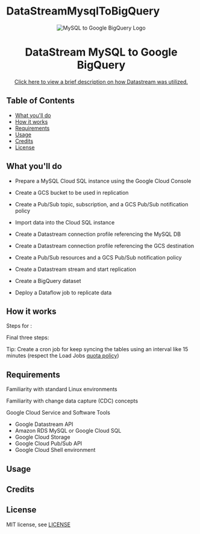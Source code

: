 # DataStreamMysqlToBigQuery
<p align="center"><img src="https://i.imgur.com/ty3nHnj.png" alt="MySQL to Google BigQuery Logo" /></p>

<h1 align="center">DataStream MySQL to Google BigQuery</h1>

<p align="center"><a href="https://drive.google.com/file/d/1PP7YQyYMlXOaL_j3vjssQGYXq7trtSoG/view?usp=sharing">Click here to view a brief description on how Datastream was utilized.</a></p>

## Table of Contents
+ [What you'll do](#what-youll-do)
+ [How it works](#how-it-works)
+ [Requirements](#requirements)
+ [Usage](#usage)
+ [Credits](#credits)
+ [License](#license)

## What you'll do

+ Prepare a MySQL Cloud SQL instance using the Google Cloud Console

+ Create a GCS bucket to be used in replication

+ Create a Pub/Sub topic, subscription, and a GCS Pub/Sub notification policy

+ Import data into the Cloud SQL instance

+ Create a Datastream connection profile referencing the MySQL DB

+ Create a Datastream connection profile referencing the GCS destination

+ Create a Pub/Sub resources and a GCS Pub/Sub notification policy

+ Create a Datastream stream and start replication

+ Create a BigQuery dataset

+ Deploy a Dataflow job to replicate data

## How it works



Steps for :



Final three steps:



Tip: Create a cron job for keep syncing the tables using an interval like 15 minutes (respect the Load Jobs [quota policy](https://cloud.google.com/bigquery/quota-policy))

## Requirements

Familiarity with standard Linux environments

Familiarity with change data capture (CDC) concepts

Google Cloud Service and Software Tools
+ Google Datastream API
+ Amazon RDS MySQL or Google Cloud SQL
+ Google Cloud Storage
+ Google Cloud Pub/Sub API
+ Google Cloud Shell environment

## Usage



## Credits



## License

MIT license, see [LICENSE](LICENSE)
